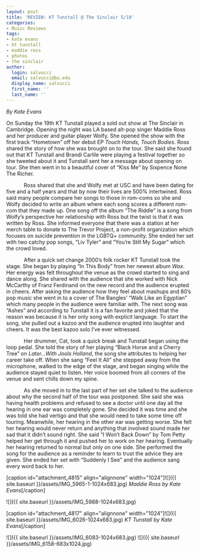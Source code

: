 ```yaml
---
layout: post
title: 'REVIEW: KT Tunstall @ The Sinclair 5/19'
categories:
- Music Reviews
tags:
- kate evans
- kt tunstall
- maddie ross
- photos
- the sinclair
author:
  login: salvucci
  email: salvucci@bu.edu
  display_name: salvucci
  first_name: ''
  last_name: ''
---
```

_By Kate Evans_

On Sunday the 19th KT Tunstall played a sold out show at The Sinclair in Cambridge. Opening the night was LA based alt-pop singer Maddie Ross and her producer and guitar player Wolfy. She opened the show with the first track “Hometown” off her debut EP _Touch Hands, Touch Bodies_. Ross shared the story of how she was brought on to the tour. She said she found out that KT Tunstall and Brandi Carlile were playing a festival together so she tweeted about it and Tunstall sent her a message about opening on tour. She then went in to a beautiful cover of “Kiss Me” by Sixpence None The Richer.

            Ross shared that she and Wolfy met at USC and have been dating for five and a half years and that by now their lives are 500% intertwined. Ross said many people compare her songs to those in rom-coms so she and Wolfy decided to write an album where each song scores a different rom-com that they made up. One song off the album “The Riddle” is a song from Wolfy’s perspective her relationship with Ross but the twist is that it was written by Ross. She informed everyone that there was a station at her merch table to donate to The Trevor Project, a non-profit organization which focuses on suicide prevention in the LGBTQ+ community. She ended her set with two catchy pop songs, “Liv Tyler” and “You’re Still My Sugar” which the crowd loved.

            After a quick set change 2000’s folk rocker KT Tunstall took the stage. She began by playing “In This Body” from her newest album _Wax_. Her energy was felt throughout the venue as the crowd started to sing and dance along. She shared with the audience that she worked with Nick McCarthy of Franz Ferdinand on the new record and the audience erupted in cheers. After asking the audience how they feel about mashups and 80’s pop music she went in to a cover of The Bangles’ “Walk Like an Egyptian” which many people in the audience were familiar with. The next song was “Ashes” and according to Tunstall it is a fan favorite and joked that the reason was because it is her only song with explicit language. To start the song, she pulled out a kazoo and the audience erupted into laughter and cheers. It was the best kazoo solo I’ve ever witnessed.

            Her drummer, Cat, took a quick break and Tunstall began using the loop pedal. She told the story of her playing “Black Horse and a Cherry Tree” on _Later...With Jools Holland_, the song she attributes to helping her career take off. When she sang “Feel It All” she stepped away from the microphone, walked to the edge of the stage, and began singing while the audience stayed quiet to listen. Her voice boomed from all corners of the venue and sent chills down my spine.

            As she moved in to the last part of her set she talked to the audience about why the second half of the tour was postponed. She said she was having health problems and refused to see a doctor until one day all the hearing in one ear was completely gone. She decided it was time and she was told she had vertigo and that she would need to take some time off touring. Meanwhile, her hearing in the other ear was getting worse. She felt her hearing would never return and anything that involved sound made her sad that it didn’t sound right. She said “I Won’t Back Down” by Tom Petty helped her get through it and pushed her to work on her hearing. Eventually her hearing returned to normal but only on one side. She performed the song for the audience as a reminder to learn to trust the advice they are given. She ended her set with “Suddenly I See” and the audience sang every word back to her.

\[caption id="attachment\_4815" align="alignnone" width="1024"\]![]({{ site.baseurl }}/assets/IMG_5965-1-1024x683.jpg) _Maddie Ross by Kate Evans_\[/caption\]

![]({{ site.baseurl }}/assets/IMG_5988-1024x683.jpg)

\[caption id="attachment\_4817" align="alignnone" width="1024"\]![]({{ site.baseurl }}/assets/IMG_6026-1024x683.jpg) _KT Tunstall by Kate Evans_\[/caption\]

![]({{ site.baseurl }}/assets/IMG_6083-1024x683.jpg) ![]({{ site.baseurl }}/assets/IMG_6158-683x1024.jpg)